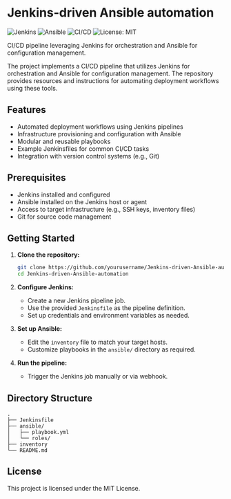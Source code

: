 # Jenkins-driven Ansible automation

![Jenkins](https://img.shields.io/badge/Jenkins-Automation-blue?logo=jenkins)
![Ansible](https://img.shields.io/badge/Ansible-Configuration-red?logo=ansible)
![CI/CD](https://img.shields.io/badge/CI%2FCD-Pipeline-green)
![License: MIT](https://img.shields.io/badge/License-MIT-yellow.svg)

CI/CD pipeline leveraging Jenkins for orchestration and Ansible for configuration management. 

The project implements a CI/CD pipeline that utilizes Jenkins for orchestration and Ansible for configuration management. The repository provides resources and instructions for automating deployment workflows using these tools.

## Features

- Automated deployment workflows using Jenkins pipelines
- Infrastructure provisioning and configuration with Ansible
- Modular and reusable playbooks
- Example Jenkinsfiles for common CI/CD tasks
- Integration with version control systems (e.g., Git)

## Prerequisites

- Jenkins installed and configured
- Ansible installed on the Jenkins host or agent
- Access to target infrastructure (e.g., SSH keys, inventory files)
- Git for source code management

## Getting Started

1. **Clone the repository:**
    ```bash
    git clone https://github.com/yourusername/Jenkins-driven-Ansible-automation.git
    cd Jenkins-driven-Ansible-automation
    ```

2. **Configure Jenkins:**
    - Create a new Jenkins pipeline job.
    - Use the provided `Jenkinsfile` as the pipeline definition.
    - Set up credentials and environment variables as needed.

3. **Set up Ansible:**
    - Edit the `inventory` file to match your target hosts.
    - Customize playbooks in the `ansible/` directory as required.

4. **Run the pipeline:**
    - Trigger the Jenkins job manually or via webhook.

## Directory Structure

```
.
├── Jenkinsfile
├── ansible/
│   ├── playbook.yml
│   └── roles/
├── inventory
└── README.md
```

## License

This project is licensed under the MIT License.